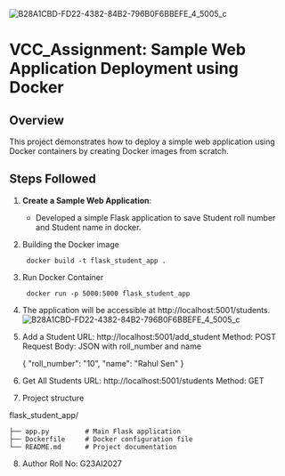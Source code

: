 ![B28A1CBD-FD22-4382-84B2-796B0F6BBEFE_4_5005_c](https://github.com/user-attachments/assets/ae4a1b13-057c-4b68-92ad-b1a55aceb78f)
# VCC_Assignment: Sample Web Application Deployment using Docker

## Overview

This project demonstrates how to deploy a simple web application using Docker containers by creating Docker images from scratch.

## Steps Followed

1. **Create a Sample Web Application**:
   - Developed a simple Flask application to save Student roll number and Student name in docker.


2. Building the Docker image

        docker build -t flask_student_app .

3. Run Docker Container

        docker run -p 5000:5000 flask_student_app

4. The application will be accessible at http://localhost:5001/students.
   ![B28A1CBD-FD22-4382-84B2-796B0F6BBEFE_4_5005_c](https://github.com/user-attachments/assets/e2a6b4c7-932c-4eb6-b1ad-1462bc59e8e3)

5. Add a Student
URL: http://localhost:5001/add_student
Method: POST
Request Body: JSON with roll_number and name

    {
    "roll_number": "10",
    "name": "Rahul Sen"
    }
6. Get All Students
URL: http://localhost:5001/students
Method: GET

7. Project structure


flask_student_app/

    ├── app.py         # Main Flask application
    ├── Dockerfile     # Docker configuration file
    └── README.md      # Project documentation

8. Author
    Roll No: G23AI2027
    





